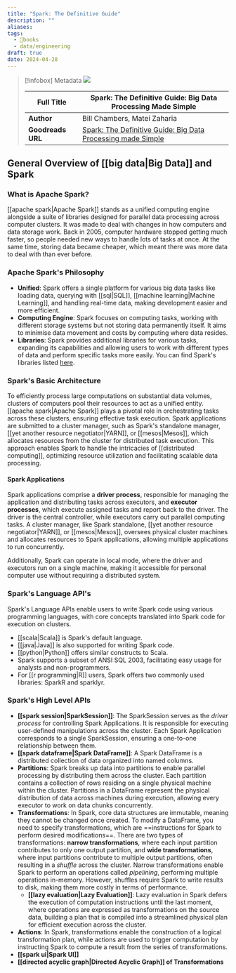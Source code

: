 ```yaml
---
title: "Spark: The Definitive Guide"
description: ""
aliases:
tags:
  - 📙books
  - data/engineering
draft: true
date: 2024-04-28
---
```



> [!infobox] Metadata
> <img src="https://images-na.ssl-images-amazon.com/images/S/compressed.photo.goodreads.com/books/1518177736i/38467996.jpg" />
>
> | **Full Title** | Spark: The Definitive Guide: Big Data Processing Made Simple |
> | --- | --- |
> | **Author** | Bill Chambers, Matei Zaharia |
> | **Goodreads URL** | [Spark: The Definitive Guide: Big Data Processing made Simple](https://www.goodreads.com/book/show/38467996-spark) |

## General Overview of [[big data|Big Data]] and Spark

### What is Apache Spark?

[[apache spark|Apache Spark]] stands as a unified computing engine alongside a suite of libraries designed for parallel data processing across computer clusters. It was made to deal with changes in how computers and data storage work. Back in 2005, computer hardware stopped getting much faster, so people needed new ways to handle lots of tasks at once. At the same time, storing data became cheaper, which meant there was more data to deal with than ever before.

### Apache Spark's Philosophy

- **Unified**: Spark offers a single platform for various big data tasks like loading data, querying with [[sql|SQL]], [[machine learning|Machine Learning]], and handling real-time data, making development easier and more efficient.
- **Computing Engine**: Spark focuses on computing tasks, working with different storage systems but not storing data permanently itself. It aims to minimise data movement and costs by computing where data resides.
- **Libraries**: Spark provides additional libraries for various tasks, expanding its capabilities and allowing users to work with different types of data and perform specific tasks more easily. You can find Spark's libraries listed [here](https://spark-packages.org/).

### Spark's Basic Architecture

To efficiently process large computations on substantial data volumes, clusters of computers pool their resources to act as a unified entity. [[apache spark|Apache Spark]] plays a pivotal role in orchestrating tasks across these clusters, ensuring effective task execution. Spark applications are submitted to a cluster manager, such as Spark's standalone manager, [[yet another resource negotiator|YARN]], or [[mesos|Mesos]], which allocates resources from the cluster for distributed task execution. This approach enables Spark to handle the intricacies of [[distributed computing]], optimizing resource utilization and facilitating scalable data processing.

#### Spark Applications

Spark applications comprise a **driver process**, responsible for managing the application and distributing tasks across executors, and **executor processes**, which execute assigned tasks and report back to the driver. The driver is the central controller, while executors carry out parallel computing tasks. A cluster manager, like Spark standalone, [[yet another resource negotiator|YARN]], or [[mesos|Mesos]], oversees physical cluster machines and allocates resources to Spark applications, allowing multiple applications to run concurrently.

Additionally, Spark can operate in local mode, where the driver and executors run on a single machine, making it accessible for personal computer use without requiring a distributed system.

### Spark's Language API's

Spark's Language APIs enable users to write Spark code using various programming languages, with core concepts translated into Spark code for execution on clusters.
- [[scala|Scala]] is Spark's default language.
- [[java|Java]] is also supported for writing Spark code.
- [[python|Python]] offers similar constructs to Scala.
- Spark supports a subset of ANSI SQL 2003, facilitating easy usage for analysts and non-programmers.
- For [[r programming|R]] users, Spark offers two commonly used libraries: SparkR and sparklyr.

### Spark's High Level APIs

- **[[spark session|SparkSession]]**: The SparkSession serves as the *driver process* for controlling Spark Applications. It is responsible for executing user-defined manipulations across the cluster. Each Spark Application corresponds to a single SparkSession, ensuring a one-to-one relationship between them.
- **[[spark dataframe|Spark DataFrame]]**: A Spark DataFrame is a distributed collection of data organized into named columns.
- **Partitions**: Spark breaks up data into partitions to enable parallel processing by distributing them across the cluster. Each partition contains a collection of rows residing on a single physical machine within the cluster. Partitions in a DataFrame represent the physical distribution of data across machines during execution, allowing every executor to work on data chunks concurrently.
- **Transformations**: In Spark, core data structures are immutable, meaning they cannot be changed once created. To modify a DataFrame, you need to specify transformations, which are ==instructions for Spark to perform desired modifications==. There are two types of transformations: **narrow transformations**, where each input partition contributes to only one output partition, and **wide transformations**, where input partitions contribute to multiple output partitions, often resulting in a *shuffle* across the cluster. Narrow transformations enable Spark to perform an operations called *pipelining*, performing multiple operations in-memory. However, shuffles require Spark to write results to disk, making them more costly in terms of performance.
	- **[[lazy evaluation|Lazy Evaluation]]**: Lazy evaluation in Spark defers the execution of computation instructions until the last moment, where operations are expressed as transformations on the source data, building a plan that is compiled into a streamlined physical plan for efficient execution across the cluster.
- **Actions**: In Spark, transformations enable the construction of a logical transformation plan, while actions are used to trigger computation by instructing Spark to compute a result from the series of transformations.
- **[[spark ui|Spark UI]]**
- **[[directed acyclic graph|Directed Acyclic Graph]] of Transformations**
